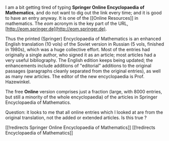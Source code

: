 I am a bit getting tired of typing **Springer Online Encyclopaedia of Mathematics**, and do not want to dig out the link every time; and it is good to have an entry anyway. It is one of the [[Online Resources]] in mathematics. The *eom* acronym is the key part of the URL, [http://eom.springer.de](http://eom.springer.de).

Thus the printed (Springer) Encyclopaedia of Mathematics is an enhanced English translation (10 vols) of the Soviet version in Russian (5 vols, finished in 1980s), which was a huge collective effort.  Most of the entries had originally a single author, who signed it as an article; most articles had a very useful bibliography. The English edition keeps being updated; the enhancements include additions of "editorial" additions to the original passages (paragraphs cleanly separated from the original entries), as well as many new articles. The editor of the new encyclopaedia is Prof. Hazewinkel. 

The free **Online** version comprises just a fraction (large, with 8000 entries, but still a minority of the whole encyclopaedia) of the articles in Springer Encyclopaedia of Mathematics. 

Question: it looks to me that all online entries which I looked at are from the original translation, not the added or extended articles. Is this true ?

[[!redirects Springer Online Encyclopaedia of Mathematics]]
[[!redirects Encyclopaedia of Mathematics]]